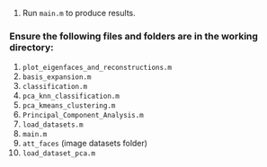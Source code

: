 
1. Run `main.m` to produce results.

### Ensure the following files and folders are in the working directory:

1. `plot_eigenfaces_and_reconstructions.m`
2. `basis_expansion.m`
3. `classification.m`
4. `pca_knn_classification.m`
5. `pca_kmeans_clustering.m`
6. `Principal_Component_Analysis.m`
7. `load_datasets.m`
8. `main.m`
9. `att_faces` (image datasets folder)
10. `load_dataset_pca.m`

